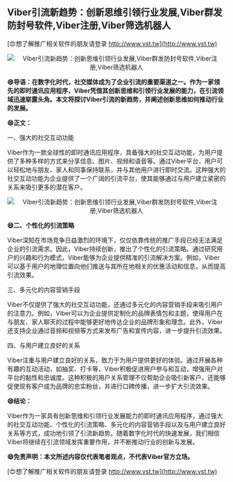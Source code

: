 ## **Viber引流新趋势：创新思维引领行业发展,Viber群发防封号软件,Viber注册,Viber筛选机器人**

[😍想了解推广相关软件的朋友请登录 http://www.vst.tw](http://www.vst.tw)

 <center><img src="https://vst.tw/MP4/tuiguang/png/6.png" alt="Viber引流新趋势：创新思维引领行业发展,Viber群发防封号软件,Viber注册,Viber筛选机器人"></center>

**😄导语：在数字化时代，社交媒体成为了企业引流的重要渠道之一。作为一家领先的即时通讯应用程序，Viber凭借其创新思维和引领行业发展的能力，在引流领域迅速崭露头角。本文将探讨Viber引流的新趋势，并阐述创新思维如何推动行业的发展。**

**😄正文：**

一、强大的社交互动功能

Viber作为一款全球性的即时通讯应用程序，具备强大的社交互动功能，为用户提供了多种多样的方式来分享信息、图片、视频和语音等。通过Viber平台，用户可以轻松地与朋友、家人和同事保持联系，并与其他用户进行即时交流。这种强大的社交互动功能为企业提供了一个广阔的引流平台，使其能够通过与用户建立紧密的关系来吸引更多的潜在客户。

 <center><img src="https://vst.tw/MP4/tuiguang/png/7.png" alt="Viber引流新趋势：创新思维引领行业发展,Viber群发防封号软件,Viber注册,Viber筛选机器人"></center>

**😄二、个性化的引流策略**

Viber深知在市场竞争日益激烈的环境下，仅仅依靠传统的推广手段已经无法满足企业的引流需求。因此，Viber持续创新，推出了个性化的引流策略。通过研究用户的兴趣和行为模式，Viber能够为企业提供精准的引流解决方案。例如，Viber可以基于用户的地理位置向他们推送与其所在地相关的优惠活动和信息，从而提高引流效果。

三、多元化的内容营销手段

Viber不仅提供了强大的社交互动功能，还通过多元化的内容营销手段来吸引用户的注意力。例如，Viber可以为企业提供定制化的品牌表情包和主题，使得用户在与朋友、家人聊天的过程中能够更好地传达企业的品牌形象和理念。此外，Viber还支持企业通过音频和视频等方式来发布广告和宣传内容，进一步提升引流效果。

四、与用户建立良好的关系

Viber注重与用户建立良好的关系，致力于为用户提供更好的体验。通过开展各种有趣的互动活动，如抽奖、打卡等，Viber积极促进用户参与和互动，增强用户对平台的黏性和忠诚度。这种积极的用户关系管理不仅帮助企业吸引新客户，还能够促使现有客户成为品牌的忠实粉丝，并进行口碑传播，进一步扩大引流效果。

**😄结论：**

Viber作为一家具有创新思维和引领行业发展能力的即时通讯应用程序，通过强大的社交互动功能、个性化的引流策略、多元化的内容营销手段以及与用户建立良好关系等方式，成功地引领了引流新趋势。随着数字化时代的快速发展，我们相信Viber将继续在引流领域发挥重要作用，并不断推动行业的创新与发展。

**😄免责声明：本文所述内容仅代表笔者观点，不代表Viber官方立场。**

[😍想了解推广相关软件的朋友请登录 http://www.vst.tw](http://www.vst.tw)



